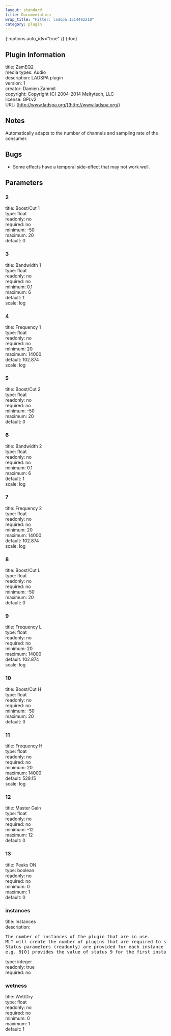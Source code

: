 ```yaml
---
layout: standard
title: Documentation
wrap_title: "Filter: ladspa.1514492210"
category: plugin
---
```

{::options auto_ids="true" /}
{:toc}

## Plugin Information

title: ZamEQ2  
media types:
Audio  
description: LADSPA plugin  
version: 1  
creator: Damien Zammit  
copyright: Copyright (C) 2004-2014 Meltytech, LLC  
license: GPLv2  
URL: [http://www.ladspa.org/](http://www.ladspa.org/)  

## Notes

Automatically adapts to the number of channels and sampling rate of the consumer.
## Bugs

* Some effects have a temporal side-effect that may not work well.

## Parameters

### 2

title: Boost/Cut 1    
type: float  
readonly: no  
required: no  
minimum: -50  
maximum: 20  
default: 0  

### 3

title: Bandwidth 1    
type: float  
readonly: no  
required: no  
minimum: 0.1  
maximum: 6  
default: 1  
scale: log  

### 4

title: Frequency 1    
type: float  
readonly: no  
required: no  
minimum: 20  
maximum: 14000  
default: 102.874  
scale: log  

### 5

title: Boost/Cut 2    
type: float  
readonly: no  
required: no  
minimum: -50  
maximum: 20  
default: 0  

### 6

title: Bandwidth 2    
type: float  
readonly: no  
required: no  
minimum: 0.1  
maximum: 6  
default: 1  
scale: log  

### 7

title: Frequency 2    
type: float  
readonly: no  
required: no  
minimum: 20  
maximum: 14000  
default: 102.874  
scale: log  

### 8

title: Boost/Cut L    
type: float  
readonly: no  
required: no  
minimum: -50  
maximum: 20  
default: 0  

### 9

title: Frequency L    
type: float  
readonly: no  
required: no  
minimum: 20  
maximum: 14000  
default: 102.874  
scale: log  

### 10

title: Boost/Cut H    
type: float  
readonly: no  
required: no  
minimum: -50  
maximum: 20  
default: 0  

### 11

title: Frequency H    
type: float  
readonly: no  
required: no  
minimum: 20  
maximum: 14000  
default: 529.15  
scale: log  

### 12

title: Master Gain    
type: float  
readonly: no  
required: no  
minimum: -12  
maximum: 12  
default: 0  

### 13

title: Peaks ON    
type: boolean  
readonly: no  
required: no  
minimum: 0  
maximum: 1  
default: 0  

### instances

title: Instances    
description:
<pre>
The number of instances of the plugin that are in use.
MLT will create the number of plugins that are required to support the number of audio channels.
Status parameters (readonly) are provided for each instance and are accessed by specifying the instance number after the identifier (starting at zero).
e.g. 9[0] provides the value of status 9 for the first instance.
</pre>
type: integer  
readonly: true  
required: no  

### wetness

title: Wet/Dry    
type: float  
readonly: no  
required: no  
minimum: 0  
maximum: 1  
default: 1  

